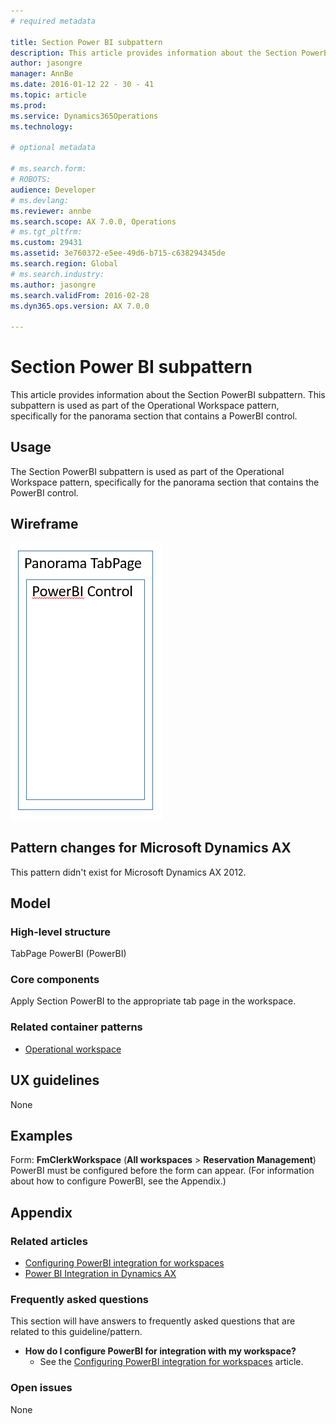 ```yaml
---
# required metadata

title: Section Power BI subpattern
description: This article provides information about the Section PowerBI subpattern. This subpattern is used as part of the Operational Workspace pattern, specifically for the panorama section that contains a PowerBI control.
author: jasongre
manager: AnnBe
ms.date: 2016-01-12 22 - 30 - 41
ms.topic: article
ms.prod: 
ms.service: Dynamics365Operations
ms.technology: 

# optional metadata

# ms.search.form: 
# ROBOTS: 
audience: Developer
# ms.devlang: 
ms.reviewer: annbe
ms.search.scope: AX 7.0.0, Operations
# ms.tgt_pltfrm: 
ms.custom: 29431
ms.assetid: 3e760372-e5ee-49d6-b715-c638294345de
ms.search.region: Global
# ms.search.industry: 
ms.author: jasongre
ms.search.validFrom: 2016-02-28
ms.dyn365.ops.version: AX 7.0.0

---
```


# Section Power BI subpattern

This article provides information about the Section PowerBI subpattern. This subpattern is used as part of the Operational Workspace pattern, specifically for the panorama section that contains a PowerBI control.

Usage
-----

The Section PowerBI subpattern is used as part of the Operational Workspace pattern, specifically for the panorama section that contains the PowerBI control.

## Wireframe
[![sectionPowerBIWireframe](./media/sectionpowerbiwireframe.png)](./media/sectionpowerbiwireframe.png)

## Pattern changes for Microsoft Dynamics AX
This pattern didn't exist for Microsoft Dynamics AX 2012.

## Model
### High-level structure

TabPage PowerBI (PowerBI)

### Core components

Apply Section PowerBI to the appropriate tab page in the workspace.

### Related container patterns

-   [Operational workspace](workspace-form-pattern.md)

## UX guidelines
None

## Examples
Form: **FmClerkWorkspace** (**All workspaces** &gt; **Reservation Management**) PowerBI must be configured before the form can appear. (For information about how to configure PowerBI, see the Appendix.)

## Appendix
### Related articles

-   [Configuring PowerBI integration for workspaces](..\analytics-bi-reporting\configure-power-bi-integration.md)
-   [Power BI Integration in Dynamics AX](power-bi-integration.md)

### Frequently asked questions

This section will have answers to frequently asked questions that are related to this guideline/pattern.

-   **How do I configure PowerBI for integration with my workspace?**
    -   See the [Configuring PowerBI integration for workspaces](..\analytics-bi-reporting\configure-power-bi-integration.md) article.

### Open issues

None

